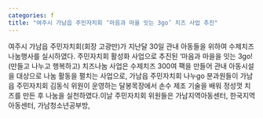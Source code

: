 ```yaml
---
categories: f
title: "여주시 가남읍 주민자치회 ‘마음과 마을 잇는 3go’ 치즈 사업 추진"
---
```

여주시 가남읍 주민자치회(회장 고광만)가 지난달 30일 관내 아동들을 위하여 수제치즈 나눔행사를 실시하였다. 주민자치회 활성화 사업으로 추진된 ‘마음과 마을을 잇는 3go! (만들고 나누고 행복하고) 치즈나눔 사업은 수제치즈 300여 팩을 만들어 관내 아동시설을 대상으로 나눔 활동을 펼치는 사업으로, 가남읍 주민자치회 나누go 분과원들이 가남읍 주민자치회 김동식 위원이 운영하는 달봉목장에서 손수 제조 기술을 배워 정성껏 치즈를 만든 후 나눔을 실천하였다.이날 주민자치회 위원들은 가남지역아동센터, 한국지역아동센터, 가남청소년공부방,